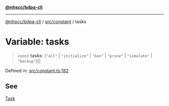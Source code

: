 [**@nhscc/bdpa-cli**](../../../README.md)

***

[@nhscc/bdpa-cli](../../../README.md) / [src/constant](../README.md) / tasks

# Variable: tasks

> `const` **tasks**: (`"all"` \| `"initialize"` \| `"ban"` \| `"prune"` \| `"simulate"` \| `"backup"`)[]

Defined in: [src/constant.ts:182](https://github.com/nhscc/bdpa-cli/blob/aab43dbd010a981851c0502d764dfd948966b4ad/src/constant.ts#L182)

## See

[Task](Task.md)
